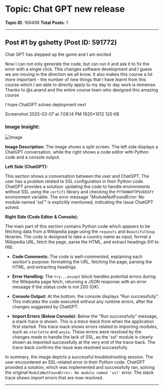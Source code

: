 # Topic: Chat GPT new release
**Topic ID**: 166498
**Total Posts**: 1

---

## Post #1 by gshetty (Post ID: 591772)
Chat GPT has stepped up the game and I am excited 


Now I can not only generate the code, but can run it and ask it to fix the error with a single click. This changes software development and I guess we are moving in the direction we all know. It also makes this course a lot more important -  the number of new things that I have learnt from this course which I am able to directly apply to my day to day work is immense. Thanks to 
@s.anand
 and the entire course team who designed this amazing course


I hope ChatGPT solves deployment next 


Screenshot 2025-02-07 at 7.08.14 PM
1920×1012 120 KB

### Image Insight:
![Image](https://europe1.discourse-cdn.com/flex013/uploads/iitm/optimized/3X/0/b/0b553dbb1337d12e5a557065768b503180d8d762_2_690x363.jpeg)

**Image Description:** The image shows a split screen.  The left side displays a ChatGPT conversation, while the right shows a code editor with Python code and a console output.

**Left Side (ChatGPT):**

This section shows a conversation between the user and ChatGPT.  The user has a problem related to SSL configuration in their Python code.  ChatGPT provides a solution: updating the code to handle environments without SSL using the `certifi` library and checking the `PYTHONHTTPSVERIFY` environment variable.  The error message "ModuleNotFoundError: No module named 'ssl'" is explicitly mentioned, indicating the issue ChatGPT solved.

**Right Side (Code Editor & Console):**

The main part of this section contains Python code which appears to be fetching data from a Wikipedia page using the `requests` and `BeautifulSoup` libraries.  The code is designed to take a country name as input, format a Wikipedia URL, fetch the page, parse the HTML, and extract headings (H1 to H6).

* **Code Comments:**  The code is well-commented, explaining each section's purpose: formatting the URL, fetching the page, parsing the HTML, and extracting headings.

* **Error Handling:** The `try...except` block handles potential errors during the Wikipedia page fetch, returning a JSON response with an error message if the status code is not 200 (OK).

* **Console Output:** At the bottom, the console displays "Run successfully". This indicates the code executed without any runtime errors, after the changes suggested by ChatGPT.

* **Import Errors (Below Console):** Below the "Run successfully" message, a stack trace is shown.  This is a *trace-back* from when the application first started.  This trace-back shows errors related to importing modules, such as `starlette` and `anyio`. These errors were resolved by the changes made to handle the lack of SSL, as the  'ssl' module is clearly shown as imported successfully at the very end of the trace-back.  The trace-back confirms the issue was resolved successfully.


In summary, the image depicts a successful troubleshooting session.  The user encountered an SSL-related error in their Python code. ChatGPT provided a solution, which was implemented and successfully ran, solving the original `ModuleNotFoundError: No module named 'ssl'` error.  The stack trace shows import errors that are now resolved.

---
